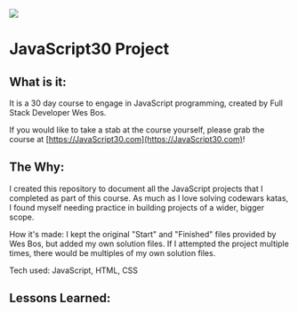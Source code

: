 ﻿![](https://javascript30.com/images/JS3-social-share.png)

# JavaScript30 Project 

## What is it: 
It is a 30 day course to engage in JavaScript programming, created by Full Stack Developer Wes Bos. 

If you would like to take a stab at the course yourself, please grab the course at [https://JavaScript30.com](https://JavaScript30.com)!


## The Why: 
I created this repository to document all the JavaScript projects that I completed as part of this course. As much as I love solving codewars katas, I found myself needing practice in building projects of a wider, bigger scope. 

How it's made: I kept the original "Start" and "Finished" files provided by Wes Bos, but added my own solution files. If I attempted the project multiple times, there would be multiples of my own solution files. 

Tech used: JavaScript, HTML, CSS

## Lessons Learned: 

